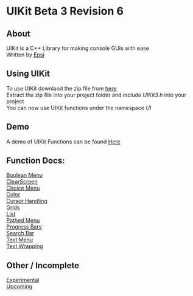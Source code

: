 # UIKit Beta 3 Revision 6

## About
UIKit is a C++ Library for making console GUIs with ease<br>
Written by [Epsi](https://twitter.com/EpsilonRho)

## Using UIKit
To use UIKit downlaod the zip file from [here](https://github.com/EpsiRho/UIKit/releases/tag/UIKit-b3.6)<br>
Extract the zip file into your project folder and include *UIKit3.h* into your project<br>
You can now use UIKit functions under the namespace *UI*

## Demo
A demo of UIKit Functions can be found [Here](https://github.com/EpsiRho/UIKit/releases/tag/b3-Demo)

## Function Docs:
[Boolean Menu](BoolMenu)<br>
[ClearScreen](ClearScreen)<br>
[Choice Menu](ChoiceMenu)<br>
[Color](ColorText)<br>
[Cursor Handling](Cursor)<br>
[Grids](Grid)<br>
[List](List)<br>
[Pathed Menu](PathMenu)<br>
[Progress Bars](Progress)<br>
[Search Bar](Search)<br>
[Text Menu](TextMenu)<br>
[Text Wrapping](TextWrap)<br>

## Other / Incomplete
[Experimental](EXP)<br>
[Upcoming](Upcoming)<br>
